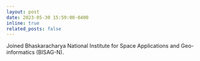 ```yaml
---
layout: post
date: 2023-05-30 15:59:00-0400
inline: true
related_posts: false
---
```


Joined Bhaskaracharya National Institute for Space Applications and Geo-informatics (BISAG-N).
